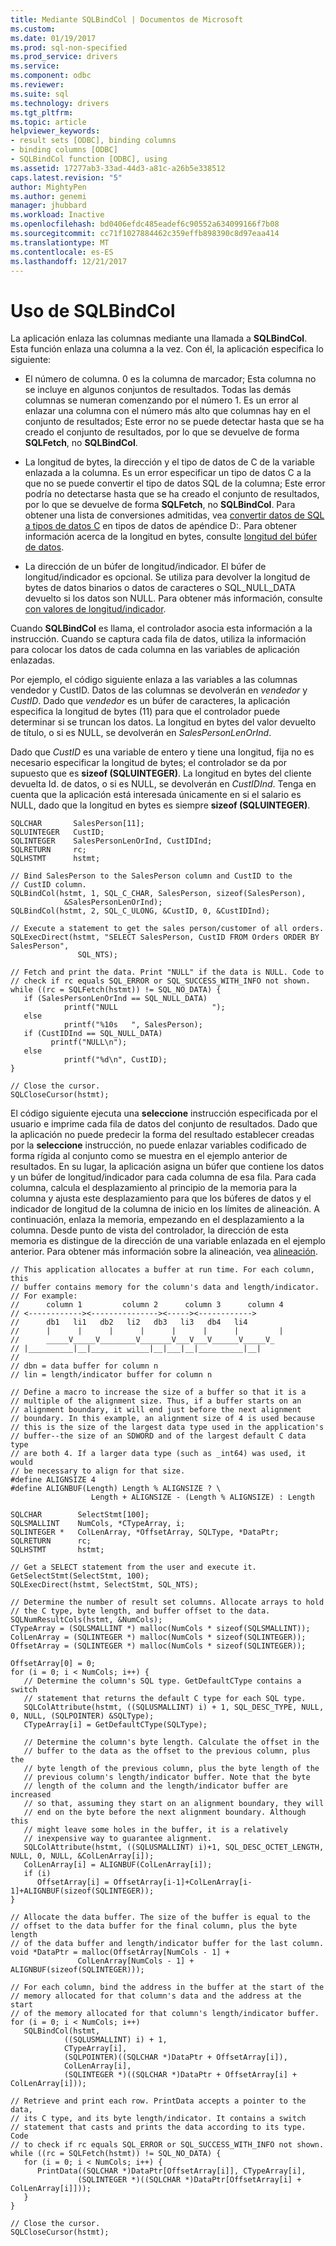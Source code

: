 ```yaml
---
title: Mediante SQLBindCol | Documentos de Microsoft
ms.custom: 
ms.date: 01/19/2017
ms.prod: sql-non-specified
ms.prod_service: drivers
ms.service: 
ms.component: odbc
ms.reviewer: 
ms.suite: sql
ms.technology: drivers
ms.tgt_pltfrm: 
ms.topic: article
helpviewer_keywords:
- result sets [ODBC], binding columns
- binding columns [ODBC]
- SQLBindCol function [ODBC], using
ms.assetid: 17277ab3-33ad-44d3-a81c-a26b5e338512
caps.latest.revision: "5"
author: MightyPen
ms.author: genemi
manager: jhubbard
ms.workload: Inactive
ms.openlocfilehash: bd0406efdc485eadef6c90552a634099166f7b08
ms.sourcegitcommit: cc71f1027884462c359effb898390c8d97eaa414
ms.translationtype: MT
ms.contentlocale: es-ES
ms.lasthandoff: 12/21/2017
---
```

# <a name="using-sqlbindcol"></a>Uso de SQLBindCol
La aplicación enlaza las columnas mediante una llamada a **SQLBindCol**. Esta función enlaza una columna a la vez. Con él, la aplicación especifica lo siguiente:  
  
-   El número de columna. 0 es la columna de marcador; Esta columna no se incluye en algunos conjuntos de resultados. Todas las demás columnas se numeran comenzando por el número 1. Es un error al enlazar una columna con el número más alto que columnas hay en el conjunto de resultados; Este error no se puede detectar hasta que se ha creado el conjunto de resultados, por lo que se devuelve de forma **SQLFetch**, no **SQLBindCol**.  
  
-   La longitud de bytes, la dirección y el tipo de datos de C de la variable enlazada a la columna. Es un error especificar un tipo de datos C a la que no se puede convertir el tipo de datos SQL de la columna; Este error podría no detectarse hasta que se ha creado el conjunto de resultados, por lo que se devuelve de forma **SQLFetch**, no **SQLBindCol**. Para obtener una lista de conversiones admitidas, vea [convertir datos de SQL a tipos de datos C](../../../odbc/reference/appendixes/converting-data-from-sql-to-c-data-types.md) en tipos de datos de apéndice D:. Para obtener información acerca de la longitud en bytes, consulte [longitud del búfer de datos](../../../odbc/reference/develop-app/data-buffer-length.md).  
  
-   La dirección de un búfer de longitud/indicador. El búfer de longitud/indicador es opcional. Se utiliza para devolver la longitud de bytes de datos binarios o datos de caracteres o SQL_NULL_DATA devuelto si los datos son NULL. Para obtener más información, consulte [con valores de longitud/indicador](../../../odbc/reference/develop-app/using-length-and-indicator-values.md).  
  
 Cuando **SQLBindCol** es llama, el controlador asocia esta información a la instrucción. Cuando se captura cada fila de datos, utiliza la información para colocar los datos de cada columna en las variables de aplicación enlazadas.  
  
 Por ejemplo, el código siguiente enlaza a las variables a las columnas vendedor y CustID. Datos de las columnas se devolverán en *vendedor* y *CustID*. Dado que *vendedor* es un búfer de caracteres, la aplicación especifica la longitud de bytes (11) para que el controlador puede determinar si se truncan los datos. La longitud en bytes del valor devuelto de título, o si es NULL, se devolverán en *SalesPersonLenOrInd*.  
  
 Dado que *CustID* es una variable de entero y tiene una longitud, fija no es necesario especificar la longitud de bytes; el controlador se da por supuesto que es **sizeof (**SQLUINTEGER**)**. La longitud en bytes del cliente devuelta Id. de datos, o si es NULL, se devolverán en *CustIDInd*. Tenga en cuenta que la aplicación está interesada únicamente en si el salario es NULL, dado que la longitud en bytes es siempre **sizeof (**SQLUINTEGER**)**.  
  
```  
SQLCHAR       SalesPerson[11];  
SQLUINTEGER   CustID;  
SQLINTEGER    SalesPersonLenOrInd, CustIDInd;  
SQLRETURN     rc;  
SQLHSTMT      hstmt;  
  
// Bind SalesPerson to the SalesPerson column and CustID to the   
// CustID column.  
SQLBindCol(hstmt, 1, SQL_C_CHAR, SalesPerson, sizeof(SalesPerson),  
            &SalesPersonLenOrInd);  
SQLBindCol(hstmt, 2, SQL_C_ULONG, &CustID, 0, &CustIDInd);  
  
// Execute a statement to get the sales person/customer of all orders.  
SQLExecDirect(hstmt, "SELECT SalesPerson, CustID FROM Orders ORDER BY SalesPerson",  
               SQL_NTS);  
  
// Fetch and print the data. Print "NULL" if the data is NULL. Code to   
// check if rc equals SQL_ERROR or SQL_SUCCESS_WITH_INFO not shown.  
while ((rc = SQLFetch(hstmt)) != SQL_NO_DATA) {  
   if (SalesPersonLenOrInd == SQL_NULL_DATA)   
            printf("NULL                     ");  
   else   
            printf("%10s   ", SalesPerson);  
   if (CustIDInd == SQL_NULL_DATA)   
         printf("NULL\n");  
   else   
            printf("%d\n", CustID);  
}  
  
// Close the cursor.  
SQLCloseCursor(hstmt);  
```  
  
 El código siguiente ejecuta una **seleccione** instrucción especificada por el usuario e imprime cada fila de datos del conjunto de resultados. Dado que la aplicación no puede predecir la forma del resultado establecer creadas por la **seleccione** instrucción, no puede enlazar variables codificado de forma rígida al conjunto como se muestra en el ejemplo anterior de resultados. En su lugar, la aplicación asigna un búfer que contiene los datos y un búfer de longitud/indicador para cada columna de esa fila. Para cada columna, calcula el desplazamiento al principio de la memoria para la columna y ajusta este desplazamiento para que los búferes de datos y el indicador de longitud de la columna de inicio en los límites de alineación. A continuación, enlaza la memoria, empezando en el desplazamiento a la columna. Desde punto de vista del controlador, la dirección de esta memoria es distingue de la dirección de una variable enlazada en el ejemplo anterior. Para obtener más información sobre la alineación, vea [alineación](../../../odbc/reference/develop-app/alignment.md).  
  
```  
// This application allocates a buffer at run time. For each column, this   
// buffer contains memory for the column's data and length/indicator.   
// For example:  
//      column 1         column 2      column 3      column 4  
// <------------><---------------><-----><------------>  
//      db1   li1   db2   li2   db3   li3   db4   li4  
//      |      |      |      |      |      |      |         |  
//      _____V_____V________V_______V___V___V______V_____V_  
// |__________|__|_____________|__|___|__|__________|__|  
//  
// dbn = data buffer for column n  
// lin = length/indicator buffer for column n  
  
// Define a macro to increase the size of a buffer so that it is a   
// multiple of the alignment size. Thus, if a buffer starts on an   
// alignment boundary, it will end just before the next alignment   
// boundary. In this example, an alignment size of 4 is used because   
// this is the size of the largest data type used in the application's   
// buffer--the size of an SDWORD and of the largest default C data type   
// are both 4. If a larger data type (such as _int64) was used, it would   
// be necessary to align for that size.  
#define ALIGNSIZE 4  
#define ALIGNBUF(Length) Length % ALIGNSIZE ? \  
                  Length + ALIGNSIZE - (Length % ALIGNSIZE) : Length  
  
SQLCHAR        SelectStmt[100];  
SQLSMALLINT    NumCols, *CTypeArray, i;  
SQLINTEGER *   ColLenArray, *OffsetArray, SQLType, *DataPtr;  
SQLRETURN      rc;   
SQLHSTMT       hstmt;  
  
// Get a SELECT statement from the user and execute it.  
GetSelectStmt(SelectStmt, 100);  
SQLExecDirect(hstmt, SelectStmt, SQL_NTS);  
  
// Determine the number of result set columns. Allocate arrays to hold   
// the C type, byte length, and buffer offset to the data.  
SQLNumResultCols(hstmt, &NumCols);  
CTypeArray = (SQLSMALLINT *) malloc(NumCols * sizeof(SQLSMALLINT));  
ColLenArray = (SQLINTEGER *) malloc(NumCols * sizeof(SQLINTEGER));  
OffsetArray = (SQLINTEGER *) malloc(NumCols * sizeof(SQLINTEGER));  
  
OffsetArray[0] = 0;  
for (i = 0; i < NumCols; i++) {  
   // Determine the column's SQL type. GetDefaultCType contains a switch   
   // statement that returns the default C type for each SQL type.  
   SQLColAttribute(hstmt, ((SQLUSMALLINT) i) + 1, SQL_DESC_TYPE, NULL, 0, NULL, (SQLPOINTER) &SQLType);  
   CTypeArray[i] = GetDefaultCType(SQLType);  
  
   // Determine the column's byte length. Calculate the offset in the   
   // buffer to the data as the offset to the previous column, plus the   
   // byte length of the previous column, plus the byte length of the   
   // previous column's length/indicator buffer. Note that the byte   
   // length of the column and the length/indicator buffer are increased   
   // so that, assuming they start on an alignment boundary, they will  
   // end on the byte before the next alignment boundary. Although this   
   // might leave some holes in the buffer, it is a relatively   
   // inexpensive way to guarantee alignment.  
   SQLColAttribute(hstmt, ((SQLUSMALLINT) i)+1, SQL_DESC_OCTET_LENGTH, NULL, 0, NULL, &ColLenArray[i]);  
   ColLenArray[i] = ALIGNBUF(ColLenArray[i]);  
   if (i)  
      OffsetArray[i] = OffsetArray[i-1]+ColLenArray[i-1]+ALIGNBUF(sizeof(SQLINTEGER));  
}  
  
// Allocate the data buffer. The size of the buffer is equal to the   
// offset to the data buffer for the final column, plus the byte length   
// of the data buffer and length/indicator buffer for the last column.  
void *DataPtr = malloc(OffsetArray[NumCols - 1] +  
               ColLenArray[NumCols - 1] + ALIGNBUF(sizeof(SQLINTEGER)));  
  
// For each column, bind the address in the buffer at the start of the   
// memory allocated for that column's data and the address at the start   
// of the memory allocated for that column's length/indicator buffer.  
for (i = 0; i < NumCols; i++)  
   SQLBindCol(hstmt,  
            ((SQLUSMALLINT) i) + 1,  
            CTypeArray[i],  
            (SQLPOINTER)((SQLCHAR *)DataPtr + OffsetArray[i]),  
            ColLenArray[i],  
            (SQLINTEGER *)((SQLCHAR *)DataPtr + OffsetArray[i] + ColLenArray[i]));  
  
// Retrieve and print each row. PrintData accepts a pointer to the data,   
// its C type, and its byte length/indicator. It contains a switch   
// statement that casts and prints the data according to its type. Code   
// to check if rc equals SQL_ERROR or SQL_SUCCESS_WITH_INFO not shown.  
while ((rc = SQLFetch(hstmt)) != SQL_NO_DATA) {  
   for (i = 0; i < NumCols; i++) {  
      PrintData((SQLCHAR *)DataPtr[OffsetArray[i]], CTypeArray[i],  
               (SQLINTEGER *)((SQLCHAR *)DataPtr[OffsetArray[i] + ColLenArray[i]]));  
   }  
}  
  
// Close the cursor.  
SQLCloseCursor(hstmt);  
```
